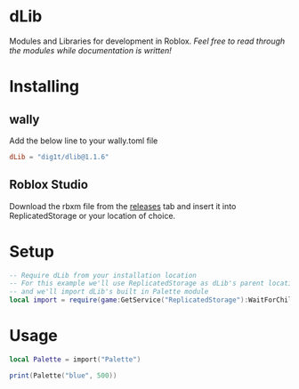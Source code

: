 # dLib
Modules and Libraries for development in Roblox. _Feel free to read through the modules while documentation is written!_

# Installing
## wally
Add the below line to your wally.toml file
```toml
dLib = "dig1t/dlib@1.1.6"
```
## Roblox Studio
Download the rbxm file from the [releases](https://github.com/dig1t/dlib/releases) tab and insert it into ReplicatedStorage or your location of choice.

# Setup
```lua
-- Require dLib from your installation location
-- For this example we'll use ReplicatedStorage as dLib's parent location
-- and we'll import dLib's built in Palette module
local import = require(game:GetService("ReplicatedStorage"):WaitForChild("dLib")).import
```

# Usage
```lua
local Palette = import("Palette")

print(Palette("blue", 500))
```